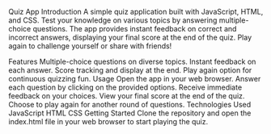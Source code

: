 
Quiz App
Introduction
A simple quiz application built with JavaScript, HTML, and CSS. Test your knowledge on various topics by answering multiple-choice questions. The app provides instant feedback on correct and incorrect answers, displaying your final score at the end of the quiz. Play again to challenge yourself or share with friends!

Features
Multiple-choice questions on diverse topics.
Instant feedback on each answer.
Score tracking and display at the end.
Play again option for continuous quizzing fun.
Usage
Open the app in your web browser.
Answer each question by clicking on the provided options.
Receive immediate feedback on your choices.
View your final score at the end of the quiz.
Choose to play again for another round of questions.
Technologies Used
JavaScript
HTML
CSS
Getting Started
Clone the repository and open the index.html file in your web browser to start playing the quiz.
